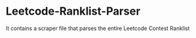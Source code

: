 # Leetcode-Ranklist-Parser
It contains a scraper file that parses the entire Leetcode Contest Ranklist

